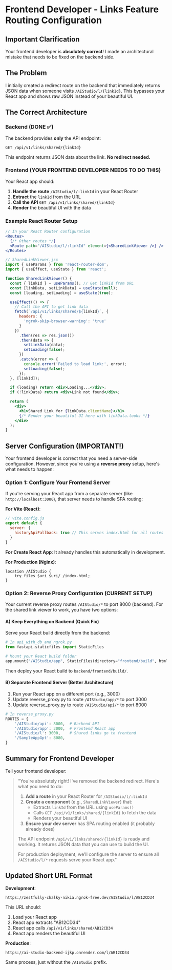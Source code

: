 # Frontend Developer - Links Feature Routing Configuration

## Important Clarification

Your frontend developer is **absolutely correct**! I made an architectural mistake that needs to be fixed on the backend side.

## The Problem

I initially created a redirect route on the backend that immediately returns JSON data when someone visits `/AIStudio/l/{linkId}`. This bypasses your React app and shows raw JSON instead of your beautiful UI.

## The Correct Architecture

### Backend (DONE ✅)

The backend provides **only** the API endpoint:
```
GET /api/v1/links/shared/{linkId}
```

This endpoint returns JSON data about the link. **No redirect needed.**

### Frontend (YOUR FRONTEND DEVELOPER NEEDS TO DO THIS)

Your React app should:

1. **Handle the route** `/AIStudio/l/:linkId` in your React Router
2. **Extract** the `linkId` from the URL
3. **Call the API** `GET /api/v1/links/shared/{linkId}`
4. **Render** the beautiful UI with the data

### Example React Router Setup

```jsx
// In your React Router configuration
<Routes>
  {/* Other routes */}
  <Route path="/AIStudio/l/:linkId" element={<SharedLinkViewer />} />
</Routes>
```

```jsx
// SharedLinkViewer.jsx
import { useParams } from 'react-router-dom';
import { useEffect, useState } from 'react';

function SharedLinkViewer() {
  const { linkId } = useParams(); // Get linkId from URL
  const [linkData, setLinkData] = useState(null);
  const [loading, setLoading] = useState(true);

  useEffect(() => {
    // Call the API to get link data
    fetch(`/api/v1/links/shared/${linkId}`, {
      headers: {
        'ngrok-skip-browser-warning': 'true'
      }
    })
      .then(res => res.json())
      .then(data => {
        setLinkData(data);
        setLoading(false);
      })
      .catch(error => {
        console.error('Failed to load link:', error);
        setLoading(false);
      });
  }, [linkId]);

  if (loading) return <div>Loading...</div>;
  if (!linkData) return <div>Link not found</div>;

  return (
    <div>
      <h1>Shared Link for {linkData.clientName}</h1>
      {/* Render your beautiful UI here with linkData.looks */}
    </div>
  );
}
```

## Server Configuration (IMPORTANT!)

Your frontend developer is correct that you need a server-side configuration. However, since you're using a **reverse proxy** setup, here's what needs to happen:

### Option 1: Configure Your Frontend Server

If you're serving your React app from a separate server (like `http://localhost:3000`), that server needs to handle SPA routing:

**For Vite (React)**:
```javascript
// vite.config.js
export default {
  server: {
    historyApiFallback: true // This serves index.html for all routes
  }
}
```

**For Create React App**:
It already handles this automatically in development.

**For Production (Nginx)**:
```nginx
location /AIStudio {
    try_files $uri $uri/ /index.html;
}
```

### Option 2: Reverse Proxy Configuration (CURRENT SETUP)

Your current reverse proxy routes `/AIStudio/*` to port 8000 (backend). For the shared link viewer to work, you have two options:

#### A) Keep Everything on Backend (Quick Fix)

Serve your React build directly from the backend:

```python
# In api_with_db_and_ngrok.py
from fastapi.staticfiles import StaticFiles

# Mount your React build folder
app.mount("/AIStudio/app", StaticFiles(directory="frontend/build", html=True), name="frontend")
```

Then deploy your React build to `backend/frontend/build/`.

#### B) Separate Frontend Server (Better Architecture)

1. Run your React app on a different port (e.g., 3000)
2. Update reverse_proxy.py to route `/AIStudio/app/*` to port 3000
3. Update reverse_proxy.py to route `/AIStudio/api/*` to port 8000

```python
# In reverse_proxy.py
ROUTES = {
    '/AIStudio/api': 8000,  # Backend API
    '/AIStudio/app': 3000,  # Frontend React app
    '/AIStudio/l': 3000,    # Shared links go to frontend
    '/SampleAppGpt': 8080,
}
```

## Summary for Frontend Developer

Tell your frontend developer:

> "You're absolutely right! I've removed the backend redirect. Here's what you need to do:
>
> 1. **Add a route** in your React Router for `/AIStudio/l/:linkId`
> 2. **Create a component** (e.g., `SharedLinkViewer`) that:
>    - Extracts `linkId` from the URL using `useParams()`
>    - Calls `GET /api/v1/links/shared/{linkId}` to fetch the data
>    - Renders your beautiful UI
> 3. **Ensure your dev server** has SPA routing enabled (it probably already does)
>
> The API endpoint `/api/v1/links/shared/{linkId}` is ready and working. It returns JSON data that you can use to build the UI.
>
> For production deployment, we'll configure the server to ensure all `/AIStudio/l/*` requests serve your React app."

## Updated Short URL Format

**Development**:
```
https://zestfully-chalky-nikia.ngrok-free.dev/AIStudio/l/AB12CD34
```

This URL should:
1. Load your React app
2. React app extracts "AB12CD34"
3. React app calls `/api/v1/links/shared/AB12CD34`
4. React app renders the beautiful UI

**Production**:
```
https://ai-studio-backend-ijkp.onrender.com/l/AB12CD34
```

Same process, just without the `/AIStudio` prefix.


